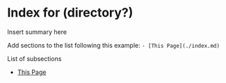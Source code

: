 # Index for (directory?)

Insert summary here

Add sections to the list following this example:
```- [This Page](./index.md)```

List of subsections
- [This Page](./index.md)